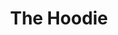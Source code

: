 ---
priority: "04"
img: static/img/uploads/bng_thehoodie.jpg
title: The Hoodie
deeplink: https://www.instagram.com/tv/CRrEzYxjmMR/
tags: case
---